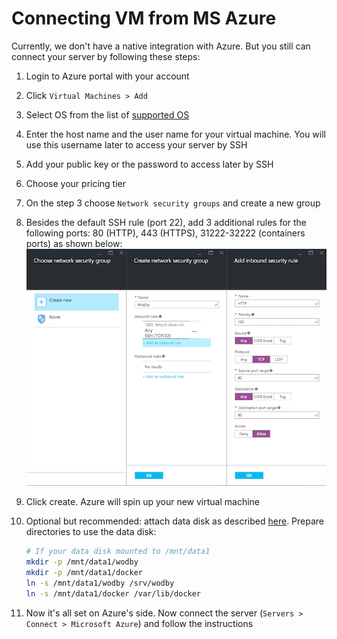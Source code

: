 # Connecting VM from MS Azure

Currently, we don't have a native integration with Azure. But you still can connect your server by following these steps:

1. Login to Azure portal with your account

2. Click `Virtual Machines > Add`

3. Select OS from the list of [supported OS](../supported-os.md)

4. Enter the host name and the user name for your virtual machine. You will use this username later to access your server by SSH

5. Add your public key or the password to access later by SSH

6. Choose your pricing tier

7. On the step 3 choose `Network security groups` and create a new group

8. Besides the default SSH rule (port 22), add 3 additional rules for the following ports: 80 (HTTP), 443 (HTTPS), 31222-32222 (containers ports) as shown below: 
<br>![](_images/azure-network-security-groups.png)

9. Click create. Azure will spin up your new virtual machine

10. Optional but recommended: attach data disk as described [here](https://docs.microsoft.com/en-us/azure/virtual-machines/linux/classic/attach-disk). Prepare directories to use the data disk:
    ```bash
    # If your data disk mounted to /mnt/data1
    mkdir -p /mnt/data1/wodby 
    mkdir -p /mnt/data1/docker
    ln -s /mnt/data1/wodby /srv/wodby
    ln -s /mnt/data1/docker /var/lib/docker    
    ``` 

11. Now it's all set on Azure's side. Now connect the server (`Servers > Connect > Microsoft Azure`) and follow the instructions

